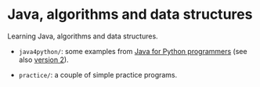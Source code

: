 # Java, algorithms and data structures

Learning Java, algorithms and data structures.

 - `java4python/`: some examples from [Java for Python
   programmers](http://fpl.cs.depaul.edu/jriely/java4python/) (see also
   [version
   2](http://interactivepython.org/courselib/static/java4python/index.html)).

 - `practice/`: a couple of simple practice programs.
